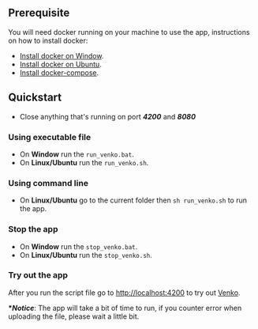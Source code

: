 ## Prerequisite

You will need docker running on your machine to use the app, instructions on how to install docker:

- [Install docker on Window](https://docs.docker.com/desktop/windows/install/).
- [Install docker on Ubuntu](https://docs.docker.com/engine/install/ubuntu/).
- [Install docker-compose](https://docs.docker.com/compose/install/).

## Quickstart

- Close anything that's running on port **_4200_** and **_8080_**

### Using executable file

- On **Window** run the `run_venko.bat`.
- On **Linux/Ubuntu** run the `run_venko.sh`.

### Using command line

- On **Linux/Ubuntu** go to the current folder then `sh run_venko.sh` to run the app.

### Stop the app

- On **Window** run the `stop_venko.bat`.
- On **Linux/Ubuntu** run the `stop_venko.sh`.

### Try out the app

After you run the script file go to <http://localhost:4200> to try out [Venko](localhost:4200).

**\*_Notice_**: The app will take a bit of time to run, if you counter error when uploading the file, please wait a little bit.
